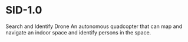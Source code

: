# SID-1.0
Search and Identify Drone
An autonomous quadcopter that can map and navigate an indoor space and identify persons in the space.
